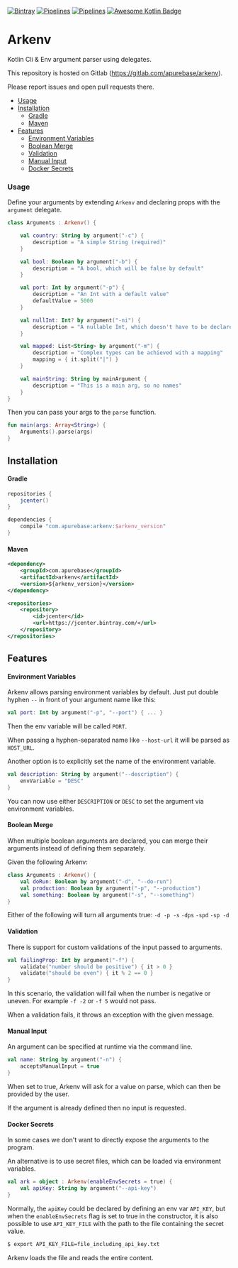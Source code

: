 [![Bintray](https://img.shields.io/bintray/v/apurebase/apurebase/arkenv.svg)](https://bintray.com/apurebase/apurebase/arkenv)
[![Pipelines](https://gitlab.com/apurebase/arkenv/badges/master/coverage.svg)](https://gitlab.com/apurebase/arkenv/commits/master)
[![Pipelines](https://gitlab.com/apurebase/arkenv/badges/master/pipeline.svg)](https://gitlab.com/apurebase/arkenv/pipelines)
[![Awesome Kotlin Badge](https://kotlin.link/awesome-kotlin.svg)](https://github.com/KotlinBy/awesome-kotlin)



# Arkenv
Kotlin Cli & Env argument parser using delegates. 

This repository is hosted on Gitlab (https://gitlab.com/apurebase/arkenv). 

Please report issues and open pull requests there.

- [Usage](#usage)
- [Installation](#installation)
  - [Gradle](#gradle)
  - [Maven](#maven)
- [Features](#features)
  - [Environment Variables](#environment-variables)
  - [Boolean Merge](#boolean-merge)
  - [Validation](#validation)
  - [Manual Input](#manual-input)
  - [Docker Secrets](#docker-secrets)

### Usage
Define your arguments by extending `Arkenv` and declaring props with the `argument` delegate.
```kotlin
class Arguments : Arkenv() {

    val country: String by argument("-c") {
        description = "A simple String (required)"
    }

    val bool: Boolean by argument("-b") {
        description = "A bool, which will be false by default"
    }

    val port: Int by argument("-p") {
        description = "An Int with a default value"
        defaultValue = 5000
    }

    val nullInt: Int? by argument("-ni") {
        description = "A nullable Int, which doesn't have to be declared"
    }

    val mapped: List<String> by argument("-m") {
        description = "Complex types can be achieved with a mapping"
        mapping = { it.split("|") }
    }

    val mainString: String by mainArgument {
        description = "This is a main arg, so no names"
    }
}
```

Then you can pass your args to the `parse` function.
```kotlin
fun main(args: Array<String>) {
    Arguments().parse(args)
}
```


## Installation

#### Gradle

```gradle
repositories {
    jcenter()
}

dependencies {
    compile "com.apurebase:arkenv:$arkenv_version"
}
```

#### Maven
```xml
<dependency>
    <groupId>com.apurebase</groupId>
    <artifactId>arkenv</artifactId>
    <version>${arkenv_version}</version>
</dependency>

<repositories>
    <repository>
        <id>jcenter</id>
        <url>https://jcenter.bintray.com/</url>
    </repository>
</repositories>
```

## Features

#### Environment Variables

Arkenv allows parsing environment variables by default. Just put double hyphen `--` in front of your argument name like this:
```kotlin
val port: Int by argument("-p", "--port") { ... }
```
Then the env variable will be called `PORT`. 

When passing a hyphen-separated name like `--host-url` it will be parsed as `HOST_URL`.

Another option is to explicitly set the name of the environment variable. 
```kotlin
val description: String by argument("--description") {
    envVariable = "DESC"
}
```
You can now use either `DESCRIPTION` or `DESC` to set the argument via environment variables.


#### Boolean Merge

When multiple boolean arguments are declared, you can merge their arguments instead of defining them separately.

Given the following Arkenv: 
```kotlin
class Arguments : Arkenv() {
    val doRun: Boolean by argument("-d", "--do-run")
    val production: Boolean by argument("-p", "--production")
    val something: Boolean by argument("-s", "--something")
}
```
Either of the following will turn all arguments true: 
`-d -p -s` `-dps` `-spd` `-sp -d`

#### Validation

There is support for custom validations of the input passed to arguments. 

```kotlin
val failingProp: Int by argument("-f") {
    validate("number should be positive") { it > 0 }
    validate("should be even") { it % 2 == 0 }
}
```

In this scenario, the validation will fail when the number is negative or uneven. 
For example `-f -2` or `-f 5` would not pass. 

When a validation fails, it throws an exception with the given message. 

#### Manual Input

An argument can be specified at runtime via the command line. 

```kotlin
val name: String by argument("-n") {
    acceptsManualInput = true
}
```

When set to true, Arkenv will ask for a value on parse, which can then be provided by the user.

If the argument is already defined then no input is requested.

#### Docker Secrets

In some cases we don't want to directly expose the arguments to the program. 

An alternative is to use secret files, which can be loaded via environment variables. 

```kotlin
val ark = object : Arkenv(enableEnvSecrets = true) {
    val apiKey: String by argument("--api-key")
}
```

Normally, the `apiKey` could be declared by defining an env var `API_KEY`, 
but when the `enableEnvSecrets` flag is set to true in the constructor, 
it is also possible to use `API_KEY_FILE` with the path to the file containing the secret value. 

```bash
$ export API_KEY_FILE=file_including_api_key.txt
```

Arkenv loads the file and reads the entire content. 